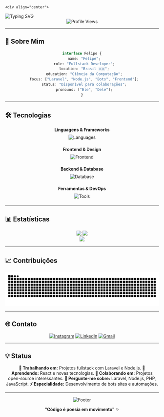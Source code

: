     <div align="center">
  <img src="https://readme-typing-svg.demolab.com?font=Inter&size=28&duration=3000&pause=1000&color=6366F1&center=true&vCenter=true&width=500&lines=Ol%C3%A1!+Eu+sou+o+Felipe+%F0%9F%91%8B;Fullstack+Developer+%F0%9F%9A%80;Apaixonado+por+c%C3%B3digo+%E2%9D%A4%EF%B8%8F" alt="Typing SVG" />
</div>

<br>

<div align="center">
  <img src="https://img.shields.io/badge/Profile%20Views-1-blue?style=flat-square&labelColor=1e293b&color=6366f1" alt="Profile Views" />
</div>

---

## 💫 Sobre Mim

<div align="center">

```typescript
interface Felipe {
  name: "Felipe";
  role: "Fullstack Developer";
  location: "Brasil 🇧🇷";
  education: "Ciência da Computação";
  focus: ["Laravel", "Node.js", "Bots", "Frontend"];
  status: "Disponível para colaborações";
  pronouns: ["Ele", "Dele"];
}
```

</div>

---

## 🛠️ Tecnologias

<div align="center">

**Linguagens & Frameworks**
<br>
<img src="https://skillicons.dev/icons?i=js,python,php,laravel,nodejs" alt="Languages" style="margin: 8px;" />

**Frontend & Design**
<br>
<img src="https://skillicons.dev/icons?i=react,html,css,tailwind,bootstrap" alt="Frontend" style="margin: 8px;" />

**Backend & Database**
<br>
<img src="https://skillicons.dev/icons?i=mysql" alt="Database" style="margin: 8px;" />

**Ferramentas & DevOps**
<br>
<img src="https://skillicons.dev/icons?i=git,aws" alt="Tools" style="margin: 8px;" />

</div>

---

## 📊 Estatísticas

<div align="center">

<img height="160em" src="https://github-readme-stats.vercel.app/api?username=lipehsz05&show_icons=true&theme=radical&include_all_commits=true&count_private=true&hide_border=true&bg_color=0a0a0a&title_color=6366f1&icon_color=6366f1&text_color=ffffff"/>
<img height="160em" src="https://github-readme-stats.vercel.app/api/top-langs/?username=lipehsz05&layout=compact&langs_count=6&theme=radical&hide_border=true&bg_color=0a0a0a&title_color=6366f1&text_color=ffffff"/>

</div>

<div align="center">
  
  <img height="160em" src="https://streak-stats.demolab.com/?user=lipehsz05&theme=radical&hide_border=true&background=0a0a0a&stroke=6366f1&ring=6366f1&fire=6366f1&currStreakNum=ffffff&sideNums=ffffff&currStreakLabel=6366f1&sideLabels=ffffff&dates=ffffff&cache_seconds=1800"/>
</div>



---

## 📈 Contribuições

<div align="center">
  
  <img src="https://raw.githubusercontent.com/lipehsz05/lipehsz05/output/snake.svg" alt="Snake animation" />
  
</div>


---

## 🌐 Contato

<div align="center">

[![Instagram](https://img.shields.io/badge/Instagram-E4405F?style=for-the-badge&logo=instagram&logoColor=white)](https://instagram.com/lipehsz)
[![LinkedIn](https://img.shields.io/badge/LinkedIn-0077B5?style=for-the-badge&logo=linkedin&logoColor=white)](https://www.linkedin.com/in/lipehsz)
[![Gmail](https://img.shields.io/badge/Gmail-D14836?style=for-the-badge&logo=gmail&logoColor=white)](mailto:ftsu2570@gmail.com)

</div>

---

## 💡 Status

<div align="center">

**🔭 Trabalhando em:** Projetos fullstack com Laravel e Node.js.
**🌱 Aprendendo:** React e novas tecnologias.
**👯 Colaborando em:** Projetos open-source interessantes.
**💬 Pergunte-me sobre:** Laravel, Node.js, PHP, JavaScript.
**⚡ Especialidade:** Desenvolvimento de bots sites e automações.

</div>

---

<div align="center">
  
  ![Footer](https://capsule-render.vercel.app/api?type=waving&color=0:0066cc,100:0099ff&height=65&section=footer)
  
  **"Código é poesia em movimento"** ✨
  
</div>  

